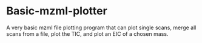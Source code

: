 # Basic-mzml-plotter
A very basic mzml file plotting program that can plot single scans, merge all scans from a file, plot the TIC, and plot an EIC of a chosen mass.
